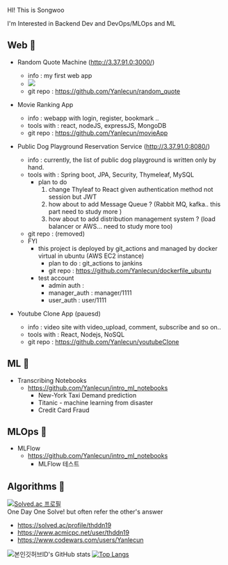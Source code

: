 HI! This is Songwoo

I'm Interested in Backend Dev and DevOps/MLOps and ML

Web 🐥
- 
- Random Quote Machine  (http://3.37.91.0:3000/)
  - info : my first web app
  - <img src="https://img.shields.io/badge/React-20232A?style=for-the-badge&logo=react&logoColor=61DAFB"/>
  - git repo : https://github.com/Yanlecun/random_quote
  
- Movie Ranking App<br>
  - info : webapp with login, register, bookmark ..
  - tools with : react, nodeJS, expressJS, MongoDB
  - git repo : https://github.com/Yanlecun/movieApp 

 
- Public Dog Playground Reservation Service (http://3.37.91.0:8080/)
  - info : currently, the list of public dog playground is written only by hand.
  - tools with : Spring boot, JPA, Security, Thymeleaf, MySQL
    - plan to do
      1. change Thyleaf to React given authentication method not session but JWT
      2. how about to add Message Queue ? (Rabbit MQ, kafka.. this part need to study more )
      3. how about to add distribution management system ? (load balancer or AWS... need to study more too)
  - git repo : (removed)
  - FYI
    - this project is deployed by git_actions and managed by docker virtual in ubuntu (AWS EC2 instance)
      - plan to do : git_actions to jankins 
      - git repo : https://github.com/Yanlecun/dockerfile_ubuntu
    - test account
      - admin auth : 
      - manager_auth : manager/1111
      - user_auth : user/1111

 - Youtube Clone App (pauesd)
   - info : video site with video_upload, comment, subscribe and so on..
   - tools with : React, Nodejs, NoSQL
   - git repo : https://github.com/Yanlecun/youtubeClone

ML 🐣
- 
- Transcribing Notebooks
  - https://github.com/Yanlecun/intro_ml_notebooks
    - New-York Taxi Demand prediction 
    - Titanic - machine learning from disaster
    - Credit Card Fraud

MLOps 🐣
-
- MLFlow
  - https://github.com/Yanlecun/intro_ml_notebooks
    - MLFlow 테스트

Algorithms 🐣
-
[![Solved.ac 프로필](http://mazassumnida.wtf/api/v2/generate_badge?boj=thddn19)](https://solved.ac/thddn19) <br>
One Day One Solve! but often refer the other's answer 
- https://solved.ac/profile/thddn19
- https://www.acmicpc.net/user/thddn19
- https://www.codewars.com/users/Yanlecun


![본인깃허브ID's GitHub stats](https://github-readme-stats.vercel.app/api?username=yanlecun&show_icons=true&theme=dark)
[![Top Langs](https://github-readme-stats.vercel.app/api/top-langs/?username=yanlecun&layout=compact&theme=dark&langs_count=8)](https://github.com/yanlecun/github-readme-stats)

